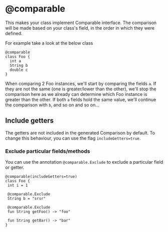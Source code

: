 # @comparable

This makes your class implement Comparable interface. The comparison will be made based on your class's field, in the order
in which they were defined.

For example take a look at the below class

```marcel
@comparable
class Foo {
  int a
  String b
  double c
}
```

When comparing 2 Foo instances, we'll start by comparing the fields `a`. If they are not the same (one is greater/lower than the other),
we'll stop the comparison here as we already can determine which Foo instance is greater than the other. If both `a` fields hold the same value,
we'll continue the comparison with `b`, and so on and so on...

## Include getters
The getters are not included in the generated Comparison by default. To change this behaviour, you can use the flag `includeGetters=true`.

### Exclude particular fields/methods
You can use the annotation `@comparable.Exclude` to exclude a particular field or getter.

```marcel
@comparable(includeGetters=true)
class Foo {
 int i = 1

 @comparable.Exclude
 String b = "srsr"

 @comparable.Exclude
 fun String getFoo() -> "foo"

 fun String getBar() -> "bar"
}
```